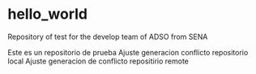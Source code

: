 # hello_world
Repository of test for the develop team of ADSO from SENA

Este es un repositorio de prueba
Ajuste generacion conflicto repositorio local 
Ajuste generacion de conflicto repositirio remote
